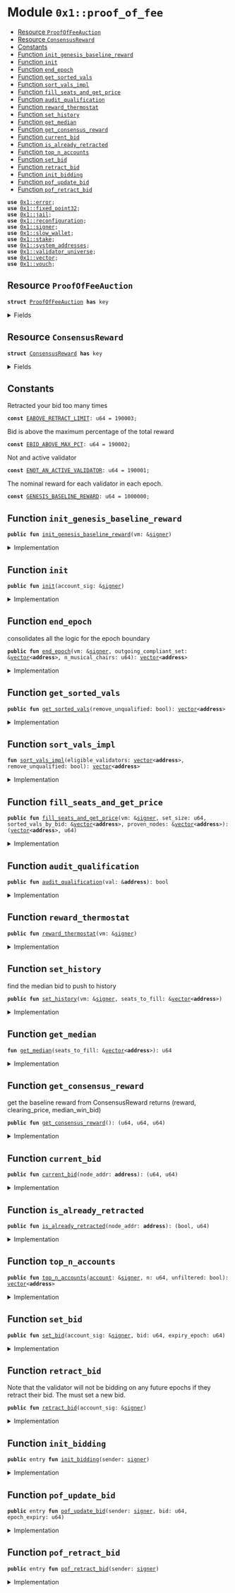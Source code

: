 
<a name="0x1_proof_of_fee"></a>

# Module `0x1::proof_of_fee`



-  [Resource `ProofOfFeeAuction`](#0x1_proof_of_fee_ProofOfFeeAuction)
-  [Resource `ConsensusReward`](#0x1_proof_of_fee_ConsensusReward)
-  [Constants](#@Constants_0)
-  [Function `init_genesis_baseline_reward`](#0x1_proof_of_fee_init_genesis_baseline_reward)
-  [Function `init`](#0x1_proof_of_fee_init)
-  [Function `end_epoch`](#0x1_proof_of_fee_end_epoch)
-  [Function `get_sorted_vals`](#0x1_proof_of_fee_get_sorted_vals)
-  [Function `sort_vals_impl`](#0x1_proof_of_fee_sort_vals_impl)
-  [Function `fill_seats_and_get_price`](#0x1_proof_of_fee_fill_seats_and_get_price)
-  [Function `audit_qualification`](#0x1_proof_of_fee_audit_qualification)
-  [Function `reward_thermostat`](#0x1_proof_of_fee_reward_thermostat)
-  [Function `set_history`](#0x1_proof_of_fee_set_history)
-  [Function `get_median`](#0x1_proof_of_fee_get_median)
-  [Function `get_consensus_reward`](#0x1_proof_of_fee_get_consensus_reward)
-  [Function `current_bid`](#0x1_proof_of_fee_current_bid)
-  [Function `is_already_retracted`](#0x1_proof_of_fee_is_already_retracted)
-  [Function `top_n_accounts`](#0x1_proof_of_fee_top_n_accounts)
-  [Function `set_bid`](#0x1_proof_of_fee_set_bid)
-  [Function `retract_bid`](#0x1_proof_of_fee_retract_bid)
-  [Function `init_bidding`](#0x1_proof_of_fee_init_bidding)
-  [Function `pof_update_bid`](#0x1_proof_of_fee_pof_update_bid)
-  [Function `pof_retract_bid`](#0x1_proof_of_fee_pof_retract_bid)


<pre><code><b>use</b> <a href="">0x1::error</a>;
<b>use</b> <a href="">0x1::fixed_point32</a>;
<b>use</b> <a href="jail.md#0x1_jail">0x1::jail</a>;
<b>use</b> <a href="reconfiguration.md#0x1_reconfiguration">0x1::reconfiguration</a>;
<b>use</b> <a href="">0x1::signer</a>;
<b>use</b> <a href="slow_wallet.md#0x1_slow_wallet">0x1::slow_wallet</a>;
<b>use</b> <a href="stake.md#0x1_stake">0x1::stake</a>;
<b>use</b> <a href="system_addresses.md#0x1_system_addresses">0x1::system_addresses</a>;
<b>use</b> <a href="validator_universe.md#0x1_validator_universe">0x1::validator_universe</a>;
<b>use</b> <a href="">0x1::vector</a>;
<b>use</b> <a href="vouch.md#0x1_vouch">0x1::vouch</a>;
</code></pre>



<a name="0x1_proof_of_fee_ProofOfFeeAuction"></a>

## Resource `ProofOfFeeAuction`



<pre><code><b>struct</b> <a href="proof_of_fee.md#0x1_proof_of_fee_ProofOfFeeAuction">ProofOfFeeAuction</a> <b>has</b> key
</code></pre>



<details>
<summary>Fields</summary>


<dl>
<dt>
<code>bid: u64</code>
</dt>
<dd>

</dd>
<dt>
<code>epoch_expiration: u64</code>
</dt>
<dd>

</dd>
<dt>
<code>last_epoch_retracted: u64</code>
</dt>
<dd>

</dd>
</dl>


</details>

<a name="0x1_proof_of_fee_ConsensusReward"></a>

## Resource `ConsensusReward`



<pre><code><b>struct</b> <a href="proof_of_fee.md#0x1_proof_of_fee_ConsensusReward">ConsensusReward</a> <b>has</b> key
</code></pre>



<details>
<summary>Fields</summary>


<dl>
<dt>
<code>value: u64</code>
</dt>
<dd>

</dd>
<dt>
<code>clearing_price: u64</code>
</dt>
<dd>

</dd>
<dt>
<code>median_win_bid: u64</code>
</dt>
<dd>

</dd>
<dt>
<code>median_history: <a href="">vector</a>&lt;u64&gt;</code>
</dt>
<dd>

</dd>
</dl>


</details>

<a name="@Constants_0"></a>

## Constants


<a name="0x1_proof_of_fee_EABOVE_RETRACT_LIMIT"></a>

Retracted your bid too many times


<pre><code><b>const</b> <a href="proof_of_fee.md#0x1_proof_of_fee_EABOVE_RETRACT_LIMIT">EABOVE_RETRACT_LIMIT</a>: u64 = 190003;
</code></pre>



<a name="0x1_proof_of_fee_EBID_ABOVE_MAX_PCT"></a>

Bid is above the maximum percentage of the total reward


<pre><code><b>const</b> <a href="proof_of_fee.md#0x1_proof_of_fee_EBID_ABOVE_MAX_PCT">EBID_ABOVE_MAX_PCT</a>: u64 = 190002;
</code></pre>



<a name="0x1_proof_of_fee_ENOT_AN_ACTIVE_VALIDATOR"></a>

Not and active validator


<pre><code><b>const</b> <a href="proof_of_fee.md#0x1_proof_of_fee_ENOT_AN_ACTIVE_VALIDATOR">ENOT_AN_ACTIVE_VALIDATOR</a>: u64 = 190001;
</code></pre>



<a name="0x1_proof_of_fee_GENESIS_BASELINE_REWARD"></a>

The nominal reward for each validator in each epoch.


<pre><code><b>const</b> <a href="proof_of_fee.md#0x1_proof_of_fee_GENESIS_BASELINE_REWARD">GENESIS_BASELINE_REWARD</a>: u64 = 1000000;
</code></pre>



<a name="0x1_proof_of_fee_init_genesis_baseline_reward"></a>

## Function `init_genesis_baseline_reward`



<pre><code><b>public</b> <b>fun</b> <a href="proof_of_fee.md#0x1_proof_of_fee_init_genesis_baseline_reward">init_genesis_baseline_reward</a>(vm: &<a href="">signer</a>)
</code></pre>



<details>
<summary>Implementation</summary>


<pre><code><b>public</b> <b>fun</b> <a href="proof_of_fee.md#0x1_proof_of_fee_init_genesis_baseline_reward">init_genesis_baseline_reward</a>(vm: &<a href="">signer</a>) {
  <b>if</b> (<a href="_address_of">signer::address_of</a>(vm) != @ol_framework) <b>return</b>;

  <b>if</b> (!<b>exists</b>&lt;<a href="proof_of_fee.md#0x1_proof_of_fee_ConsensusReward">ConsensusReward</a>&gt;(@ol_framework)) {
    <b>move_to</b>&lt;<a href="proof_of_fee.md#0x1_proof_of_fee_ConsensusReward">ConsensusReward</a>&gt;(
      vm,
      <a href="proof_of_fee.md#0x1_proof_of_fee_ConsensusReward">ConsensusReward</a> {
        value: <a href="proof_of_fee.md#0x1_proof_of_fee_GENESIS_BASELINE_REWARD">GENESIS_BASELINE_REWARD</a>,
        clearing_price: 0,
        median_win_bid: 0,
        median_history: <a href="_empty">vector::empty</a>&lt;u64&gt;(),
      }
    );
  }
}
</code></pre>



</details>

<a name="0x1_proof_of_fee_init"></a>

## Function `init`



<pre><code><b>public</b> <b>fun</b> <a href="proof_of_fee.md#0x1_proof_of_fee_init">init</a>(account_sig: &<a href="">signer</a>)
</code></pre>



<details>
<summary>Implementation</summary>


<pre><code><b>public</b> <b>fun</b> <a href="proof_of_fee.md#0x1_proof_of_fee_init">init</a>(account_sig: &<a href="">signer</a>) {

  <b>let</b> acc = <a href="_address_of">signer::address_of</a>(account_sig);

  // TODO: V7
  // <b>assert</b>!(<a href="validator_universe.md#0x1_validator_universe_is_in_universe">validator_universe::is_in_universe</a>(acc), <a href="_permission_denied">error::permission_denied</a>(<a href="proof_of_fee.md#0x1_proof_of_fee_ENOT_AN_ACTIVE_VALIDATOR">ENOT_AN_ACTIVE_VALIDATOR</a>));

  <b>if</b> (!<b>exists</b>&lt;<a href="proof_of_fee.md#0x1_proof_of_fee_ProofOfFeeAuction">ProofOfFeeAuction</a>&gt;(acc)) {
    <b>move_to</b>&lt;<a href="proof_of_fee.md#0x1_proof_of_fee_ProofOfFeeAuction">ProofOfFeeAuction</a>&gt;(
    account_sig,
      <a href="proof_of_fee.md#0x1_proof_of_fee_ProofOfFeeAuction">ProofOfFeeAuction</a> {
        bid: 0,
        epoch_expiration: 0,
        last_epoch_retracted: 0,
      }
    );
  }
}
</code></pre>



</details>

<a name="0x1_proof_of_fee_end_epoch"></a>

## Function `end_epoch`

consolidates all the logic for the epoch boundary


<pre><code><b>public</b> <b>fun</b> <a href="proof_of_fee.md#0x1_proof_of_fee_end_epoch">end_epoch</a>(vm: &<a href="">signer</a>, outgoing_compliant_set: &<a href="">vector</a>&lt;<b>address</b>&gt;, n_musical_chairs: u64): <a href="">vector</a>&lt;<b>address</b>&gt;
</code></pre>



<details>
<summary>Implementation</summary>


<pre><code><b>public</b> <b>fun</b> <a href="proof_of_fee.md#0x1_proof_of_fee_end_epoch">end_epoch</a>(
  vm: &<a href="">signer</a>,
  outgoing_compliant_set: &<a href="">vector</a>&lt;<b>address</b>&gt;,
  n_musical_chairs: u64
): <a href="">vector</a>&lt;<b>address</b>&gt; <b>acquires</b> <a href="proof_of_fee.md#0x1_proof_of_fee_ProofOfFeeAuction">ProofOfFeeAuction</a>, <a href="proof_of_fee.md#0x1_proof_of_fee_ConsensusReward">ConsensusReward</a> {
    <a href="system_addresses.md#0x1_system_addresses_assert_ol">system_addresses::assert_ol</a>(vm);

    <b>let</b> sorted_bids = <a href="proof_of_fee.md#0x1_proof_of_fee_get_sorted_vals">get_sorted_vals</a>(<b>false</b>);
    <b>let</b> (auction_winners, price) = <a href="proof_of_fee.md#0x1_proof_of_fee_fill_seats_and_get_price">fill_seats_and_get_price</a>(vm, n_musical_chairs, &sorted_bids, outgoing_compliant_set);

    <a href="slow_wallet.md#0x1_slow_wallet_vm_multi_pay_fee">slow_wallet::vm_multi_pay_fee</a>(vm, &auction_winners, price, &b"proof of fee");

    auction_winners
}
</code></pre>



</details>

<a name="0x1_proof_of_fee_get_sorted_vals"></a>

## Function `get_sorted_vals`



<pre><code><b>public</b> <b>fun</b> <a href="proof_of_fee.md#0x1_proof_of_fee_get_sorted_vals">get_sorted_vals</a>(remove_unqualified: bool): <a href="">vector</a>&lt;<b>address</b>&gt;
</code></pre>



<details>
<summary>Implementation</summary>


<pre><code><b>public</b> <b>fun</b> <a href="proof_of_fee.md#0x1_proof_of_fee_get_sorted_vals">get_sorted_vals</a>(remove_unqualified: bool): <a href="">vector</a>&lt;<b>address</b>&gt; <b>acquires</b> <a href="proof_of_fee.md#0x1_proof_of_fee_ProofOfFeeAuction">ProofOfFeeAuction</a>, <a href="proof_of_fee.md#0x1_proof_of_fee_ConsensusReward">ConsensusReward</a> {
  <b>let</b> eligible_validators = <a href="validator_universe.md#0x1_validator_universe_get_eligible_validators">validator_universe::get_eligible_validators</a>();
  <a href="proof_of_fee.md#0x1_proof_of_fee_sort_vals_impl">sort_vals_impl</a>(eligible_validators, remove_unqualified)
}
</code></pre>



</details>

<a name="0x1_proof_of_fee_sort_vals_impl"></a>

## Function `sort_vals_impl`



<pre><code><b>fun</b> <a href="proof_of_fee.md#0x1_proof_of_fee_sort_vals_impl">sort_vals_impl</a>(eligible_validators: <a href="">vector</a>&lt;<b>address</b>&gt;, remove_unqualified: bool): <a href="">vector</a>&lt;<b>address</b>&gt;
</code></pre>



<details>
<summary>Implementation</summary>


<pre><code><b>fun</b> <a href="proof_of_fee.md#0x1_proof_of_fee_sort_vals_impl">sort_vals_impl</a>(eligible_validators: <a href="">vector</a>&lt;<b>address</b>&gt;, remove_unqualified: bool): <a href="">vector</a>&lt;<b>address</b>&gt; <b>acquires</b> <a href="proof_of_fee.md#0x1_proof_of_fee_ProofOfFeeAuction">ProofOfFeeAuction</a>, <a href="proof_of_fee.md#0x1_proof_of_fee_ConsensusReward">ConsensusReward</a> {
  // <b>let</b> eligible_validators = <a href="validator_universe.md#0x1_validator_universe_get_eligible_validators">validator_universe::get_eligible_validators</a>();
  <b>let</b> length = <a href="_length">vector::length</a>&lt;<b>address</b>&gt;(&eligible_validators);

  // <a href="">vector</a> <b>to</b> store each <b>address</b>'s node_weight
  <b>let</b> weights = <a href="_empty">vector::empty</a>&lt;u64&gt;();
  <b>let</b> filtered_vals = <a href="_empty">vector::empty</a>&lt;<b>address</b>&gt;();
  <b>let</b> k = 0;
  <b>while</b> (k &lt; length) {
    // TODO: Ensure that this <b>address</b> is an active validator

    <b>let</b> cur_address = *<a href="_borrow">vector::borrow</a>&lt;<b>address</b>&gt;(&eligible_validators, k);
    <b>let</b> (bid, _expire) = <a href="proof_of_fee.md#0x1_proof_of_fee_current_bid">current_bid</a>(cur_address);
    <b>if</b> (remove_unqualified && !<a href="proof_of_fee.md#0x1_proof_of_fee_audit_qualification">audit_qualification</a>(&cur_address)) {
      k = k + 1;
      <b>continue</b>
    };
    <a href="_push_back">vector::push_back</a>&lt;u64&gt;(&<b>mut</b> weights, bid);
    <a href="_push_back">vector::push_back</a>&lt;<b>address</b>&gt;(&<b>mut</b> filtered_vals, cur_address);
    k = k + 1;
  };

  // Sorting the accounts <a href="">vector</a> based on value (weights).
  // Bubble sort algorithm
  <b>let</b> len_filtered = <a href="_length">vector::length</a>&lt;<b>address</b>&gt;(&filtered_vals);
  <b>if</b> (len_filtered &lt; 2) <b>return</b> filtered_vals;
  <b>let</b> i = 0;
  <b>while</b> (i &lt; len_filtered){
    <b>let</b> j = 0;
    <b>while</b>(j &lt; len_filtered-i-1){

      <b>let</b> value_j = *(<a href="_borrow">vector::borrow</a>&lt;u64&gt;(&weights, j));

      <b>let</b> value_jp1 = *(<a href="_borrow">vector::borrow</a>&lt;u64&gt;(&weights, j+1));
      <b>if</b>(value_j &gt; value_jp1){

        <a href="_swap">vector::swap</a>&lt;u64&gt;(&<b>mut</b> weights, j, j+1);

        <a href="_swap">vector::swap</a>&lt;<b>address</b>&gt;(&<b>mut</b> filtered_vals, j, j+1);
      };
      j = j + 1;

    };
    i = i + 1;

  };


  // Reverse <b>to</b> have sorted order - high <b>to</b> low.
  <a href="_reverse">vector::reverse</a>&lt;<b>address</b>&gt;(&<b>mut</b> filtered_vals);

  <b>return</b> filtered_vals
}
</code></pre>



</details>

<a name="0x1_proof_of_fee_fill_seats_and_get_price"></a>

## Function `fill_seats_and_get_price`



<pre><code><b>public</b> <b>fun</b> <a href="proof_of_fee.md#0x1_proof_of_fee_fill_seats_and_get_price">fill_seats_and_get_price</a>(vm: &<a href="">signer</a>, set_size: u64, sorted_vals_by_bid: &<a href="">vector</a>&lt;<b>address</b>&gt;, proven_nodes: &<a href="">vector</a>&lt;<b>address</b>&gt;): (<a href="">vector</a>&lt;<b>address</b>&gt;, u64)
</code></pre>



<details>
<summary>Implementation</summary>


<pre><code><b>public</b> <b>fun</b> <a href="proof_of_fee.md#0x1_proof_of_fee_fill_seats_and_get_price">fill_seats_and_get_price</a>(
  vm: &<a href="">signer</a>,
  set_size: u64,
  sorted_vals_by_bid: &<a href="">vector</a>&lt;<b>address</b>&gt;,
  proven_nodes: &<a href="">vector</a>&lt;<b>address</b>&gt;
): (<a href="">vector</a>&lt;<b>address</b>&gt;, u64) <b>acquires</b> <a href="proof_of_fee.md#0x1_proof_of_fee_ProofOfFeeAuction">ProofOfFeeAuction</a>, <a href="proof_of_fee.md#0x1_proof_of_fee_ConsensusReward">ConsensusReward</a> {
  <b>if</b> (<a href="_address_of">signer::address_of</a>(vm) != @ol_framework) <b>return</b> (<a href="_empty">vector::empty</a>&lt;<b>address</b>&gt;(), 0);

  <b>let</b> seats_to_fill = <a href="_empty">vector::empty</a>&lt;<b>address</b>&gt;();

  // check the max size of the validator set.
  // there may be too few "proven" validators <b>to</b> fill the set <b>with</b> 2/3rds proven nodes of the stated set_size.
  <b>let</b> proven_len = <a href="_length">vector::length</a>(proven_nodes);

  // check <b>if</b> the proven len plus unproven quota will
  // be greater than the set size. Which is the expected.
  // Otherwise the set will need <b>to</b> be smaller than the
  // declared size, because we will have <b>to</b> fill <b>with</b> more unproven nodes.
  <b>let</b> one_third_of_max = proven_len/2;
  <b>let</b> safe_set_size = proven_len + one_third_of_max;

  <b>let</b> (set_size, max_unproven) = <b>if</b> (safe_set_size &lt; set_size) {
    (safe_set_size, safe_set_size/3)
  } <b>else</b> {
    // happy case, unproven bidders are a smaller minority
    (set_size, set_size/3)
  };

  // Now we can seat the validators based on the algo above:
  // 1. seat the proven nodes of previous epoch
  // 2. seat validators who did not participate in the previous epoch:
  // 2a. seat the vals <b>with</b> <a href="jail.md#0x1_jail">jail</a> reputation &lt; 2
  // 2b. seat the remainder of the unproven vals <b>with</b> <a href="">any</a> <a href="jail.md#0x1_jail">jail</a> reputation.

  <b>let</b> num_unproven_added = 0;
  <b>let</b> i = 0u64;
  <b>while</b> (
    (<a href="_length">vector::length</a>(&seats_to_fill) &lt; set_size) &&
    (i &lt; <a href="_length">vector::length</a>(sorted_vals_by_bid))
  ) {
    <b>let</b> val = <a href="_borrow">vector::borrow</a>(sorted_vals_by_bid, i);
    // check <b>if</b> a proven node
    <b>if</b> (<a href="_contains">vector::contains</a>(proven_nodes, val)) {
      <a href="_push_back">vector::push_back</a>(&<b>mut</b> seats_to_fill, *val);
    } <b>else</b> {
      // for unproven nodes, push it <b>to</b> list <b>if</b> we haven't hit limit
      <b>if</b> (num_unproven_added &lt; max_unproven ) {
        // TODO: check <a href="jail.md#0x1_jail">jail</a> reputation
        <a href="_push_back">vector::push_back</a>(&<b>mut</b> seats_to_fill, *val);
        num_unproven_added = num_unproven_added + 1;
      };
    };
    i = i + 1;
  };

  // Set history
  <a href="proof_of_fee.md#0x1_proof_of_fee_set_history">set_history</a>(vm, &seats_to_fill);

  // we failed <b>to</b> seat anyone.
  // <b>let</b> EpochBoundary deal <b>with</b> this.
  <b>if</b> (<a href="_is_empty">vector::is_empty</a>(&seats_to_fill)) {


    <b>return</b> (seats_to_fill, 0)
  };

  // Find the clearing price which all validators will pay
  <b>let</b> lowest_bidder = <a href="_borrow">vector::borrow</a>(&seats_to_fill, <a href="_length">vector::length</a>(&seats_to_fill) - 1);

  <b>let</b> (lowest_bid_pct, _) = <a href="proof_of_fee.md#0x1_proof_of_fee_current_bid">current_bid</a>(*lowest_bidder);



  // <b>update</b> the clearing price
  <b>let</b> cr = <b>borrow_global_mut</b>&lt;<a href="proof_of_fee.md#0x1_proof_of_fee_ConsensusReward">ConsensusReward</a>&gt;(@ol_framework);
  cr.clearing_price = lowest_bid_pct;

  <b>return</b> (seats_to_fill, lowest_bid_pct)
}
</code></pre>



</details>

<a name="0x1_proof_of_fee_audit_qualification"></a>

## Function `audit_qualification`



<pre><code><b>public</b> <b>fun</b> <a href="proof_of_fee.md#0x1_proof_of_fee_audit_qualification">audit_qualification</a>(val: &<b>address</b>): bool
</code></pre>



<details>
<summary>Implementation</summary>


<pre><code><b>public</b> <b>fun</b> <a href="proof_of_fee.md#0x1_proof_of_fee_audit_qualification">audit_qualification</a>(val: &<b>address</b>): bool <b>acquires</b> <a href="proof_of_fee.md#0x1_proof_of_fee_ProofOfFeeAuction">ProofOfFeeAuction</a>, <a href="proof_of_fee.md#0x1_proof_of_fee_ConsensusReward">ConsensusReward</a> {

    // print(&1001);
    // Safety check: node <b>has</b> valid configs
    <b>if</b> (!<a href="stake.md#0x1_stake_stake_pool_exists">stake::stake_pool_exists</a>(*val)) <b>return</b> <b>false</b>;
// print(&1002);
    // is a slow wallet
    <b>if</b> (!<a href="slow_wallet.md#0x1_slow_wallet_is_slow">slow_wallet::is_slow</a>(*val)) <b>return</b> <b>false</b>;
// print(&1003);
    // we can't seat validators that were just jailed
    // NOTE: epoch reconfigure needs <b>to</b> reset the <a href="jail.md#0x1_jail">jail</a>
    // before calling the proof of fee.
    <b>if</b> (<a href="jail.md#0x1_jail_is_jailed">jail::is_jailed</a>(*val)) <b>return</b> <b>false</b>;
// print(&1004);
    // we can't seat validators who don't have minimum viable vouches

    <b>if</b> (!<a href="vouch.md#0x1_vouch_unrelated_buddies_above_thresh">vouch::unrelated_buddies_above_thresh</a>(*val)) <b>return</b> <b>false</b>;
    <b>let</b> (bid_pct, expire) = <a href="proof_of_fee.md#0x1_proof_of_fee_current_bid">current_bid</a>(*val);
// print(&1005);
    <b>if</b> (bid_pct &lt; 1) <b>return</b> <b>false</b>;
// print(&1006);
    // Skip <b>if</b> the bid expired. belt and suspenders, this should have been checked in the sorting above.
    // TODO: make this it's own function so it can be publicly callable, it's useful generally, and for debugging.



    <b>if</b> (<a href="reconfiguration.md#0x1_reconfiguration_get_current_epoch">reconfiguration::get_current_epoch</a>() &gt; expire) <b>return</b> <b>false</b>;
    // skip the user <b>if</b> they don't have sufficient UNLOCKED funds
    // or <b>if</b> the bid expired.
// print(&1007);
    <b>let</b> unlocked_coins = <a href="slow_wallet.md#0x1_slow_wallet_unlocked_amount">slow_wallet::unlocked_amount</a>(*val);
    <b>let</b> (baseline_reward, _, _) = <a href="proof_of_fee.md#0x1_proof_of_fee_get_consensus_reward">get_consensus_reward</a>();
    <b>let</b> coin_required = <a href="_multiply_u64">fixed_point32::multiply_u64</a>(baseline_reward, <a href="_create_from_rational">fixed_point32::create_from_rational</a>(bid_pct, 1000));
// print(&1008);
    <b>if</b> (unlocked_coins &lt; coin_required) <b>return</b> <b>false</b>;
// print(&1009);
    // <b>friend</b> of ours
    <b>true</b>
}
</code></pre>



</details>

<a name="0x1_proof_of_fee_reward_thermostat"></a>

## Function `reward_thermostat`



<pre><code><b>public</b> <b>fun</b> <a href="proof_of_fee.md#0x1_proof_of_fee_reward_thermostat">reward_thermostat</a>(vm: &<a href="">signer</a>)
</code></pre>



<details>
<summary>Implementation</summary>


<pre><code><b>public</b> <b>fun</b> <a href="proof_of_fee.md#0x1_proof_of_fee_reward_thermostat">reward_thermostat</a>(vm: &<a href="">signer</a>) <b>acquires</b> <a href="proof_of_fee.md#0x1_proof_of_fee_ConsensusReward">ConsensusReward</a> {
  <b>if</b> (<a href="_address_of">signer::address_of</a>(vm) != @ol_framework) {
    <b>return</b>
  };
  // check the bid history
  // <b>if</b> there are 5 days above 95% adjust the reward up by 5%
  // adjust by more <b>if</b> it <b>has</b> been 10 days then, 10%
  // <b>if</b> there are 5 days below 50% adjust the reward down.
  // adjust by more <b>if</b> it <b>has</b> been 10 days then 10%

  <b>let</b> bid_upper_bound = 0950;
  <b>let</b> bid_lower_bound = 0500;

  <b>let</b> short_window: u64 = 5;
  <b>let</b> long_window: u64 = 10;

  <b>let</b> cr = <b>borrow_global_mut</b>&lt;<a href="proof_of_fee.md#0x1_proof_of_fee_ConsensusReward">ConsensusReward</a>&gt;(@ol_framework);


  <b>let</b> len = <a href="_length">vector::length</a>&lt;u64&gt;(&cr.median_history);
  <b>let</b> i = 0;

  <b>let</b> epochs_above = 0;
  <b>let</b> epochs_below = 0;
  <b>while</b> (i &lt; 16 && i &lt; len) { // max ten days, but may have less in history, filling set should truncate the history at 15 epochs.

    <b>let</b> avg_bid = *<a href="_borrow">vector::borrow</a>&lt;u64&gt;(&cr.median_history, i);

    <b>if</b> (avg_bid &gt; bid_upper_bound) {
      epochs_above = epochs_above + 1;
    } <b>else</b> <b>if</b> (avg_bid &lt; bid_lower_bound) {
      epochs_below = epochs_below + 1;
    };

    i = i + 1;
  };


  <b>if</b> (cr.value &gt; 0) {


    // TODO: this is an initial implementation, we need <b>to</b>
    // decide <b>if</b> we want more granularity in the reward adjustment
    // Note: making this readable for now, but we can optimize later
    <b>if</b> (epochs_above &gt; epochs_below) {

      // <b>if</b> (epochs_above &gt; short_window) {

      // check for zeros.
      // TODO: put a better safety check here

      // If the Validators are bidding near 100% that means
      // the reward is very generous, i.e. their opportunity
      // cost is met at small percentages. This means the
      // implicit bond is very high on validators. E.g.
      // at 1% median bid, the implicit bond is 100x the reward.
      // We need <b>to</b> DECREASE the reward


      <b>if</b> (epochs_above &gt; long_window) {

        // decrease the reward by 10%

        cr.value = cr.value - (cr.value / 10);
        <b>return</b> // <b>return</b> early since we can't increase and decrease simultaneously
      } <b>else</b> <b>if</b> (epochs_above &gt; short_window) {
        // decrease the reward by 5%

        cr.value = cr.value - (cr.value / 20);


        <b>return</b> // <b>return</b> early since we can't increase and decrease simultaneously
      }
    };


      // <b>if</b> validators are bidding low percentages
      // it means the nominal reward is not high enough.
      // That is the validator's opportunity cost is not met within a
      // range <b>where</b> the bond is meaningful.
      // For example: <b>if</b> the bids for the epoch's reward is 50% of the  value, that means the potential profit, is the same <b>as</b> the potential loss.
      // At a 25% bid (potential loss), the profit is thus 75% of the value, which means the implicit bond is 25/75, or 1/3 of the bond, the risk favors the validator. This means among other things, that an attacker can pay for the cost of the attack <b>with</b> the profits. See paper, for more details.

      // we need <b>to</b> INCREASE the reward, so that the bond is more meaningful.


      <b>if</b> (epochs_below &gt; long_window) {


        // increase the reward by 10%
        cr.value = cr.value + (cr.value / 10);
      } <b>else</b> <b>if</b> (epochs_below &gt; short_window) {


        // increase the reward by 5%
        cr.value = cr.value + (cr.value / 20);
      };
    // };
  };
}
</code></pre>



</details>

<a name="0x1_proof_of_fee_set_history"></a>

## Function `set_history`

find the median bid to push to history


<pre><code><b>public</b> <b>fun</b> <a href="proof_of_fee.md#0x1_proof_of_fee_set_history">set_history</a>(vm: &<a href="">signer</a>, seats_to_fill: &<a href="">vector</a>&lt;<b>address</b>&gt;)
</code></pre>



<details>
<summary>Implementation</summary>


<pre><code><b>public</b> <b>fun</b> <a href="proof_of_fee.md#0x1_proof_of_fee_set_history">set_history</a>(vm: &<a href="">signer</a>, seats_to_fill: &<a href="">vector</a>&lt;<b>address</b>&gt;) <b>acquires</b> <a href="proof_of_fee.md#0x1_proof_of_fee_ProofOfFeeAuction">ProofOfFeeAuction</a>, <a href="proof_of_fee.md#0x1_proof_of_fee_ConsensusReward">ConsensusReward</a> {
  <b>if</b> (<a href="_address_of">signer::address_of</a>(vm) != @ol_framework) {
    <b>return</b>
  };


  <b>let</b> median_bid = <a href="proof_of_fee.md#0x1_proof_of_fee_get_median">get_median</a>(seats_to_fill);
  // push <b>to</b> history
  <b>let</b> cr = <b>borrow_global_mut</b>&lt;<a href="proof_of_fee.md#0x1_proof_of_fee_ConsensusReward">ConsensusReward</a>&gt;(@ol_framework);
  cr.median_win_bid = median_bid;
  <b>if</b> (<a href="_length">vector::length</a>(&cr.median_history) &lt; 10) {

    <a href="_push_back">vector::push_back</a>(&<b>mut</b> cr.median_history, median_bid);
  } <b>else</b> {

    <a href="_remove">vector::remove</a>(&<b>mut</b> cr.median_history, 0);
    <a href="_push_back">vector::push_back</a>(&<b>mut</b> cr.median_history, median_bid);
  };
}
</code></pre>



</details>

<a name="0x1_proof_of_fee_get_median"></a>

## Function `get_median`



<pre><code><b>fun</b> <a href="proof_of_fee.md#0x1_proof_of_fee_get_median">get_median</a>(seats_to_fill: &<a href="">vector</a>&lt;<b>address</b>&gt;): u64
</code></pre>



<details>
<summary>Implementation</summary>


<pre><code><b>fun</b> <a href="proof_of_fee.md#0x1_proof_of_fee_get_median">get_median</a>(seats_to_fill: &<a href="">vector</a>&lt;<b>address</b>&gt;):u64 <b>acquires</b> <a href="proof_of_fee.md#0x1_proof_of_fee_ProofOfFeeAuction">ProofOfFeeAuction</a> {
  // TODO: the list is sorted above, so
  // we <b>assume</b> the median is the middle element
  <b>let</b> len = <a href="_length">vector::length</a>(seats_to_fill);
  <b>if</b> (len == 0) {
    <b>return</b> 0
  };
  <b>let</b> median_bidder = <b>if</b> (len &gt; 2) {
    <a href="_borrow">vector::borrow</a>(seats_to_fill, len/2)
  } <b>else</b> {
    <a href="_borrow">vector::borrow</a>(seats_to_fill, 0)
  };
  <b>let</b> (median_bid, _) = <a href="proof_of_fee.md#0x1_proof_of_fee_current_bid">current_bid</a>(*median_bidder);
  <b>return</b> median_bid
}
</code></pre>



</details>

<a name="0x1_proof_of_fee_get_consensus_reward"></a>

## Function `get_consensus_reward`

get the baseline reward from ConsensusReward
returns (reward, clearing_price, median_win_bid)


<pre><code><b>public</b> <b>fun</b> <a href="proof_of_fee.md#0x1_proof_of_fee_get_consensus_reward">get_consensus_reward</a>(): (u64, u64, u64)
</code></pre>



<details>
<summary>Implementation</summary>


<pre><code><b>public</b> <b>fun</b> <a href="proof_of_fee.md#0x1_proof_of_fee_get_consensus_reward">get_consensus_reward</a>(): (u64, u64, u64) <b>acquires</b> <a href="proof_of_fee.md#0x1_proof_of_fee_ConsensusReward">ConsensusReward</a> {
  <b>let</b> b = <b>borrow_global</b>&lt;<a href="proof_of_fee.md#0x1_proof_of_fee_ConsensusReward">ConsensusReward</a>&gt;(@ol_framework);
  <b>return</b> (b.value, b.clearing_price, b.median_win_bid)
}
</code></pre>



</details>

<a name="0x1_proof_of_fee_current_bid"></a>

## Function `current_bid`



<pre><code><b>public</b> <b>fun</b> <a href="proof_of_fee.md#0x1_proof_of_fee_current_bid">current_bid</a>(node_addr: <b>address</b>): (u64, u64)
</code></pre>



<details>
<summary>Implementation</summary>


<pre><code><b>public</b> <b>fun</b> <a href="proof_of_fee.md#0x1_proof_of_fee_current_bid">current_bid</a>(node_addr: <b>address</b>): (u64, u64) <b>acquires</b> <a href="proof_of_fee.md#0x1_proof_of_fee_ProofOfFeeAuction">ProofOfFeeAuction</a> {
  <b>if</b> (<b>exists</b>&lt;<a href="proof_of_fee.md#0x1_proof_of_fee_ProofOfFeeAuction">ProofOfFeeAuction</a>&gt;(node_addr)) {
    <b>let</b> pof = <b>borrow_global</b>&lt;<a href="proof_of_fee.md#0x1_proof_of_fee_ProofOfFeeAuction">ProofOfFeeAuction</a>&gt;(node_addr);
    <b>let</b> e = <a href="reconfiguration.md#0x1_reconfiguration_get_current_epoch">reconfiguration::get_current_epoch</a>();
    // check the expiration of the bid
    // the bid is zero <b>if</b> it expires.
    // The expiration epoch number is inclusive of the epoch.
    // i.e. the bid expires on e + 1.
    <b>if</b> (pof.epoch_expiration &gt;= e || pof.epoch_expiration == 0) {
      <b>return</b> (pof.bid, pof.epoch_expiration)
    };
    <b>return</b> (0, pof.epoch_expiration)
  };
  <b>return</b> (0, 0)
}
</code></pre>



</details>

<a name="0x1_proof_of_fee_is_already_retracted"></a>

## Function `is_already_retracted`



<pre><code><b>public</b> <b>fun</b> <a href="proof_of_fee.md#0x1_proof_of_fee_is_already_retracted">is_already_retracted</a>(node_addr: <b>address</b>): (bool, u64)
</code></pre>



<details>
<summary>Implementation</summary>


<pre><code><b>public</b> <b>fun</b> <a href="proof_of_fee.md#0x1_proof_of_fee_is_already_retracted">is_already_retracted</a>(node_addr: <b>address</b>): (bool, u64) <b>acquires</b> <a href="proof_of_fee.md#0x1_proof_of_fee_ProofOfFeeAuction">ProofOfFeeAuction</a> {
  <b>if</b> (<b>exists</b>&lt;<a href="proof_of_fee.md#0x1_proof_of_fee_ProofOfFeeAuction">ProofOfFeeAuction</a>&gt;(node_addr)) {
    <b>let</b> when_retract = *&<b>borrow_global</b>&lt;<a href="proof_of_fee.md#0x1_proof_of_fee_ProofOfFeeAuction">ProofOfFeeAuction</a>&gt;(node_addr).last_epoch_retracted;
    <b>return</b> (<a href="reconfiguration.md#0x1_reconfiguration_get_current_epoch">reconfiguration::get_current_epoch</a>() &gt;= when_retract,  when_retract)
  };
  <b>return</b> (<b>false</b>, 0)
}
</code></pre>



</details>

<a name="0x1_proof_of_fee_top_n_accounts"></a>

## Function `top_n_accounts`



<pre><code><b>public</b> <b>fun</b> <a href="proof_of_fee.md#0x1_proof_of_fee_top_n_accounts">top_n_accounts</a>(<a href="account.md#0x1_account">account</a>: &<a href="">signer</a>, n: u64, unfiltered: bool): <a href="">vector</a>&lt;<b>address</b>&gt;
</code></pre>



<details>
<summary>Implementation</summary>


<pre><code><b>public</b> <b>fun</b> <a href="proof_of_fee.md#0x1_proof_of_fee_top_n_accounts">top_n_accounts</a>(<a href="account.md#0x1_account">account</a>: &<a href="">signer</a>, n: u64, unfiltered: bool): <a href="">vector</a>&lt;<b>address</b>&gt; <b>acquires</b> <a href="proof_of_fee.md#0x1_proof_of_fee_ProofOfFeeAuction">ProofOfFeeAuction</a>, <a href="proof_of_fee.md#0x1_proof_of_fee_ConsensusReward">ConsensusReward</a> {
    <a href="system_addresses.md#0x1_system_addresses_assert_vm">system_addresses::assert_vm</a>(<a href="account.md#0x1_account">account</a>);

    <b>let</b> eligible_validators = <a href="proof_of_fee.md#0x1_proof_of_fee_get_sorted_vals">get_sorted_vals</a>(unfiltered);
    <b>let</b> len = <a href="_length">vector::length</a>&lt;<b>address</b>&gt;(&eligible_validators);
    <b>if</b>(len &lt;= n) <b>return</b> eligible_validators;

    <b>let</b> diff = len - n;
    <b>while</b>(diff &gt; 0){
      <a href="_pop_back">vector::pop_back</a>(&<b>mut</b> eligible_validators);
      diff = diff - 1;
    };

    eligible_validators
}
</code></pre>



</details>

<a name="0x1_proof_of_fee_set_bid"></a>

## Function `set_bid`



<pre><code><b>public</b> <b>fun</b> <a href="proof_of_fee.md#0x1_proof_of_fee_set_bid">set_bid</a>(account_sig: &<a href="">signer</a>, bid: u64, expiry_epoch: u64)
</code></pre>



<details>
<summary>Implementation</summary>


<pre><code><b>public</b> <b>fun</b> <a href="proof_of_fee.md#0x1_proof_of_fee_set_bid">set_bid</a>(account_sig: &<a href="">signer</a>, bid: u64, expiry_epoch: u64) <b>acquires</b> <a href="proof_of_fee.md#0x1_proof_of_fee_ProofOfFeeAuction">ProofOfFeeAuction</a> {

  <b>let</b> acc = <a href="_address_of">signer::address_of</a>(account_sig);
  <b>if</b> (!<b>exists</b>&lt;<a href="proof_of_fee.md#0x1_proof_of_fee_ProofOfFeeAuction">ProofOfFeeAuction</a>&gt;(acc)) {
    <a href="proof_of_fee.md#0x1_proof_of_fee_init">init</a>(account_sig);
  };

  // bid must be below 110%
  <b>assert</b>!(bid &lt;= 1100, <a href="_out_of_range">error::out_of_range</a>(<a href="proof_of_fee.md#0x1_proof_of_fee_EBID_ABOVE_MAX_PCT">EBID_ABOVE_MAX_PCT</a>));

  <b>let</b> pof = <b>borrow_global_mut</b>&lt;<a href="proof_of_fee.md#0x1_proof_of_fee_ProofOfFeeAuction">ProofOfFeeAuction</a>&gt;(acc);
  pof.epoch_expiration = expiry_epoch;
  pof.bid = bid;
}
</code></pre>



</details>

<a name="0x1_proof_of_fee_retract_bid"></a>

## Function `retract_bid`

Note that the validator will not be bidding on any future
epochs if they retract their bid. The must set a new bid.


<pre><code><b>public</b> <b>fun</b> <a href="proof_of_fee.md#0x1_proof_of_fee_retract_bid">retract_bid</a>(account_sig: &<a href="">signer</a>)
</code></pre>



<details>
<summary>Implementation</summary>


<pre><code><b>public</b> <b>fun</b> <a href="proof_of_fee.md#0x1_proof_of_fee_retract_bid">retract_bid</a>(account_sig: &<a href="">signer</a>) <b>acquires</b> <a href="proof_of_fee.md#0x1_proof_of_fee_ProofOfFeeAuction">ProofOfFeeAuction</a> {

  <b>let</b> acc = <a href="_address_of">signer::address_of</a>(account_sig);
  <b>if</b> (!<b>exists</b>&lt;<a href="proof_of_fee.md#0x1_proof_of_fee_ProofOfFeeAuction">ProofOfFeeAuction</a>&gt;(acc)) {
    <a href="proof_of_fee.md#0x1_proof_of_fee_init">init</a>(account_sig);
  };


  <b>let</b> pof = <b>borrow_global_mut</b>&lt;<a href="proof_of_fee.md#0x1_proof_of_fee_ProofOfFeeAuction">ProofOfFeeAuction</a>&gt;(acc);
  <b>let</b> this_epoch = <a href="reconfiguration.md#0x1_reconfiguration_get_current_epoch">reconfiguration::get_current_epoch</a>();

  //////// LEAVE COMMENTED. Code for a potential upgrade. ////////
  // See above discussion for retracting of bids.
  //
  // already retracted this epoch
  // <b>assert</b>!(this_epoch &gt; pof.last_epoch_retracted, error::ol_tx(<a href="proof_of_fee.md#0x1_proof_of_fee_EABOVE_RETRACT_LIMIT">EABOVE_RETRACT_LIMIT</a>));
  //////// LEAVE COMMENTED. Code for a potential upgrade. ////////


  pof.epoch_expiration = 0;
  pof.bid = 0;
  pof.last_epoch_retracted = this_epoch;
}
</code></pre>



</details>

<a name="0x1_proof_of_fee_init_bidding"></a>

## Function `init_bidding`



<pre><code><b>public</b> entry <b>fun</b> <a href="proof_of_fee.md#0x1_proof_of_fee_init_bidding">init_bidding</a>(sender: <a href="">signer</a>)
</code></pre>



<details>
<summary>Implementation</summary>


<pre><code><b>public</b> entry <b>fun</b> <a href="proof_of_fee.md#0x1_proof_of_fee_init_bidding">init_bidding</a>(sender: <a href="">signer</a>) {
  <a href="proof_of_fee.md#0x1_proof_of_fee_init">init</a>(&sender);
}
</code></pre>



</details>

<a name="0x1_proof_of_fee_pof_update_bid"></a>

## Function `pof_update_bid`



<pre><code><b>public</b> entry <b>fun</b> <a href="proof_of_fee.md#0x1_proof_of_fee_pof_update_bid">pof_update_bid</a>(sender: <a href="">signer</a>, bid: u64, epoch_expiry: u64)
</code></pre>



<details>
<summary>Implementation</summary>


<pre><code><b>public</b> entry <b>fun</b> <a href="proof_of_fee.md#0x1_proof_of_fee_pof_update_bid">pof_update_bid</a>(sender: <a href="">signer</a>, bid: u64, epoch_expiry: u64) <b>acquires</b> <a href="proof_of_fee.md#0x1_proof_of_fee_ProofOfFeeAuction">ProofOfFeeAuction</a> {
  // <b>update</b> the bid, initializes <b>if</b> not already.
  <a href="proof_of_fee.md#0x1_proof_of_fee_set_bid">set_bid</a>(&sender, bid, epoch_expiry);
}
</code></pre>



</details>

<a name="0x1_proof_of_fee_pof_retract_bid"></a>

## Function `pof_retract_bid`



<pre><code><b>public</b> entry <b>fun</b> <a href="proof_of_fee.md#0x1_proof_of_fee_pof_retract_bid">pof_retract_bid</a>(sender: <a href="">signer</a>)
</code></pre>



<details>
<summary>Implementation</summary>


<pre><code><b>public</b> entry <b>fun</b> <a href="proof_of_fee.md#0x1_proof_of_fee_pof_retract_bid">pof_retract_bid</a>(sender: <a href="">signer</a>) <b>acquires</b> <a href="proof_of_fee.md#0x1_proof_of_fee_ProofOfFeeAuction">ProofOfFeeAuction</a> {
  // retract a bid
  <a href="proof_of_fee.md#0x1_proof_of_fee_retract_bid">retract_bid</a>(&sender);
}
</code></pre>



</details>


[move-book]: https://aptos.dev/guides/move-guides/book/SUMMARY
